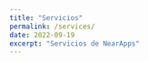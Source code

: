 ```yaml
---
title: "Servicios"
permalink: /services/
date: 2022-09-19
excerpt: "Servicios de NearApps"
---
```



